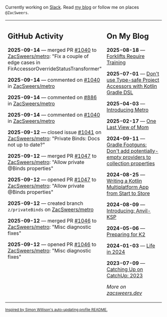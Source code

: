 Currently working on [Slack](https://slack.com/). Read [my blog](https://zacsweers.dev/) or follow me on places `@ZacSweers`.

<table><tr><td valign="top" width="60%">

## GitHub Activity
<!-- githubActivity starts -->
**2025-09-14** — merged PR [#1040](https://github.com/ZacSweers/metro/pull/1040) to [ZacSweers/metro](https://github.com/ZacSweers/metro): "Fix a couple of edge cases in FirAccessorOverrideStatusTransformer"

**2025-09-14** — commented on [#1040](https://github.com/ZacSweers/metro/pull/1040#issuecomment-3289302834) in [ZacSweers/metro](https://github.com/ZacSweers/metro)

**2025-09-14** — commented on [#886](https://github.com/ZacSweers/metro/pull/886#issuecomment-3289263846) in [ZacSweers/metro](https://github.com/ZacSweers/metro)

**2025-09-14** — commented on [#1040](https://github.com/ZacSweers/metro/pull/1040#issuecomment-3289258048) in [ZacSweers/metro](https://github.com/ZacSweers/metro)

**2025-09-12** — closed issue [#1041](https://github.com/ZacSweers/metro/issues/1041) on [ZacSweers/metro](https://github.com/ZacSweers/metro): "Private Binds: Docs not up to date?"

**2025-09-12** — merged PR [#1047](https://github.com/ZacSweers/metro/pull/1047) to [ZacSweers/metro](https://github.com/ZacSweers/metro): "Allow private @Binds properties"

**2025-09-12** — opened PR [#1047](https://github.com/ZacSweers/metro/pull/1047) to [ZacSweers/metro](https://github.com/ZacSweers/metro): "Allow private @Binds properties"

**2025-09-12** — created branch `z/privateBinds` on [ZacSweers/metro](https://github.com/ZacSweers/metro)

**2025-09-12** — merged PR [#1046](https://github.com/ZacSweers/metro/pull/1046) to [ZacSweers/metro](https://github.com/ZacSweers/metro): "Misc diagnostic fixes"

**2025-09-12** — opened PR [#1046](https://github.com/ZacSweers/metro/pull/1046) to [ZacSweers/metro](https://github.com/ZacSweers/metro): "Misc diagnostic fixes"
<!-- githubActivity ends -->
</td><td valign="top" width="40%">

## On My Blog
<!-- blog starts -->
**2025-08-18** — [Forklifts Require Training](https://www.zacsweers.dev/forklifts-require-training/)

**2025-07-01** — [Don't use Type-safe Project Accessors with Kotlin Gradle DSL](https://www.zacsweers.dev/dont-use-type-safe-project-accessors-with-kotlin-gradle-dsl/)

**2025-04-03** — [Introducing Metro](https://www.zacsweers.dev/introducing-metro/)

**2025-02-17** — [One Last View of Mom](https://www.zacsweers.dev/one-last-view-of-mom/)

**2024-09-11** — [Gradle Footguns: Don't add potentially-empty providers to collection properties](https://www.zacsweers.dev/gradle-footgun-adding-empty-providers-to-collection-properties/)

**2024-08-25** — [Writing a Kotlin Multiplatform App from Start to Store](https://www.zacsweers.dev/writing-a-kotlin-multiplatform-app-from-start-to-store/)

**2024-08-09** — [Introducing: Anvil-KSP](https://www.zacsweers.dev/introducing-anvil-ksp/)

**2024-05-06** — [Preparing for K2](https://www.zacsweers.dev/preparing-for-k2/)

**2024-01-03** — [Life in 2024](https://www.zacsweers.dev/life-in-2024/)

**2023-07-09** — [Catching Up on CatchUp: 2023](https://www.zacsweers.dev/catching-up-on-catchup-2023/)
<!-- blog ends -->
_More on [zacsweers.dev](https://zacsweers.dev/)_
</td></tr></table>

<sub><a href="https://simonwillison.net/2020/Jul/10/self-updating-profile-readme/">Inspired by Simon Willison's auto-updating profile README.</a></sub>